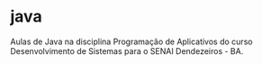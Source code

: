 # java
Aulas de Java na disciplina Programação de Aplicativos do curso Desenvolvimento de Sistemas para o SENAI Dendezeiros - BA.
